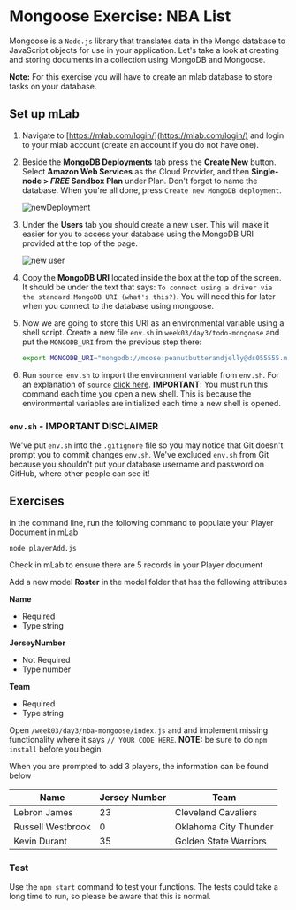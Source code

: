 # Mongoose Exercise: NBA List
Mongoose is a `Node.js` library that translates data in the Mongo database to JavaScript objects for use in your application. Let's take a look at creating and storing documents in a collection using MongoDB and Mongoose.

**Note:** For this exercise you will have to create an mlab database to store tasks on your database.

## Set up mLab
1. Navigate to [https://mlab.com/login/](https://mlab.com/login/) and login to your mlab account (create an account if you do not have one).

1. Beside the **MongoDB Deployments** tab press the **Create New** button. Select **Amazon Web Services** as the Cloud Provider, and then **Single-node > *FREE* Sandbox Plan** under Plan. Don't forget to name the database. When you're all done, press `Create new MongoDB deployment`.

    ![newDeployment](./images/newDeploy.png)

1. Under the **Users** tab you should create a new user. This will make it easier for you to access your database using the MongoDB URI provided at the top of the page.

    ![new user](./images/addUser.png)

1. Copy the **MongoDB URI** located inside the box at the top of the screen. It should be under the text that says: `To connect using a driver via the standard MongoDB URI (what's this?)`. You will need this for later when you connect to the database using mongoose.

1. Now we are going to store this URI as an environmental variable using a shell script. Create a new file `env.sh` in `week03/day3/todo-mongoose` and put the `MONGODB_URI` from the previous step there:

    ```bash
    export MONGODB_URI="mongodb://moose:peanutbutterandjelly@ds055555.mlab.com:55555/example"
    ```

1. Run `source env.sh` to import the environment variable from `env.sh`. For an explanation of `source` [click here](https://bash.cyberciti.biz/guide/Source_command). **IMPORTANT**: You must run this command each time you open a new shell. This is because the environmental variables are initialized each time a new shell is opened.


### `env.sh` - IMPORTANT DISCLAIMER

We've put `env.sh` into the `.gitignore` file so you may notice that Git doesn't prompt you to
commit changes `env.sh`. We've excluded `env.sh` from Git because you shouldn't put your database
username and password on GitHub, where other people can see it!

## Exercises
In the command line, run the following command to populate your Player Document in mLab

    node playerAdd.js
    
Check in mLab to ensure there are 5 records in your Player document

Add a new model **Roster** in the model folder that has the following attributes

**Name**
  *	Required
  * Type string

**JerseyNumber**
  *	Not Required
  *	Type number

**Team**
  *	Required
  *	Type string


Open `/week03/day3/nba-mongoose/index.js` and and implement missing functionality where it says `// YOUR CODE HERE`. **NOTE:** be sure to do `npm install` before you begin.

When you are prompted to add 3 players, the information can be found below

| Name | Jersey Number | Team |
| --- | --- | --- |
| Lebron James | 23 | Cleveland Cavaliers|
| Russell Westbrook | 0 | Oklahoma City Thunder |
| Kevin Durant | 35 | Golden State Warriors |

### Test
Use the `npm start` command to test your functions. The tests could take a long time to run, so please be aware that this is normal.



